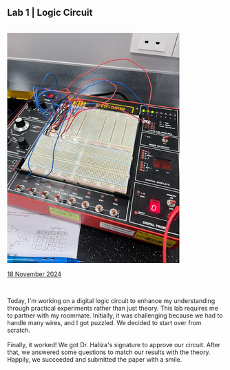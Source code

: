 <html>
  <body>
    <!--Contents-->
                            <h2 id="Title">Lab 1 | Logic Circuit</h2><br>
                              <img src="Pictures/dl7.jpg" width="400px" alt="Lab DL"> <br>
                                <p><u>18 November 2024</u><br>
                                    <div>
                                        <br><p>Today, I'm working on a digital logic circuit to enhance my understanding through practical 
                                          experiments rather than just theory. This lab requires me to partner with my roommate. Initially,
                                          it was challenging because we had to handle many wires, and I got puzzled. We decided to start over from scratch. <br><br>
                                          Finally, it worked! We got Dr. Haliza's signature to approve our circuit. After that, we answered some questions to match
                                          our results with the theory. Happily, we succeeded and submitted the paper with a smile. 
                                            </p>
  </body>
</html>
